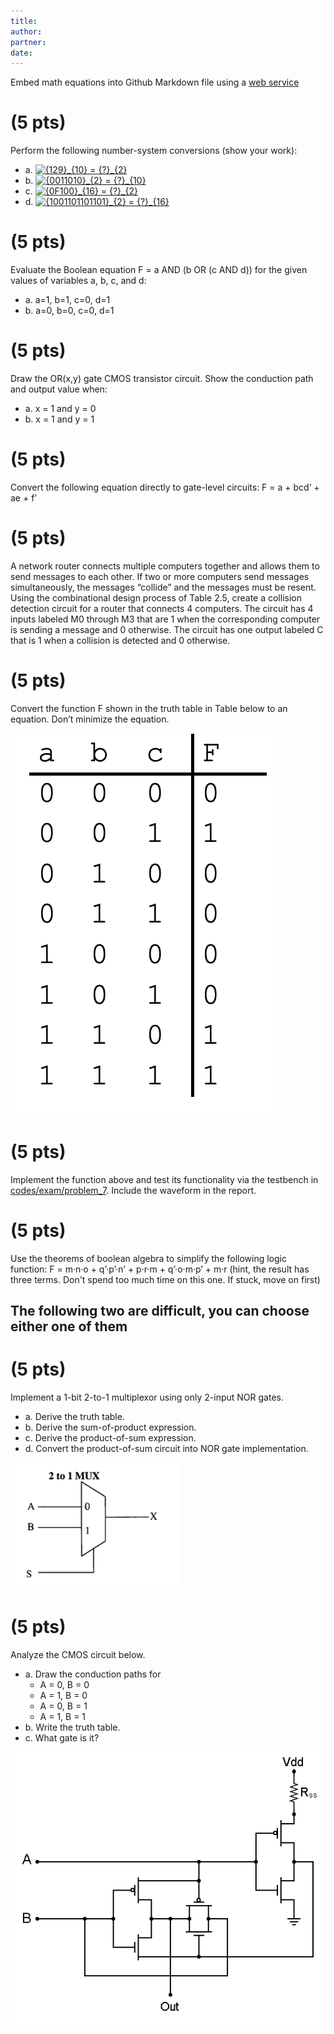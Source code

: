 ```yaml
---
title: 
author:
partner:
date:
---
```

Embed math equations into Github Markdown file using a [web service](https://www.codecogs.com/latex/eqneditor.php)

# (5 pts)
Perform the following number-system conversions (show your work):

- a. <a href="https://www.codecogs.com/eqnedit.php?latex={129}_{10}&space;=&space;{?}_{2}" target="_blank"><img src="https://latex.codecogs.com/gif.latex?{129}_{10}&space;=&space;{?}_{2}" title="{129}_{10} = {?}_{2}" /></a>  
- b. <a href="https://www.codecogs.com/eqnedit.php?latex={0011010}_{2}&space;=&space;{?}_{10}" target="_blank"><img src="https://latex.codecogs.com/gif.latex?{0011010}_{2}&space;=&space;{?}_{10}" title="{0011010}_{2} = {?}_{10}" /></a>  
- c. <a href="https://www.codecogs.com/eqnedit.php?latex={0F100}_{16}&space;=&space;{?}_{2}" target="_blank"><img src="https://latex.codecogs.com/gif.latex?{0F100}_{16}&space;=&space;{?}_{2}" title="{0F100}_{16} = {?}_{2}" /></a>  
- d. <a href="https://www.codecogs.com/eqnedit.php?latex={1001101101101}_{2}&space;=&space;{?}_{16}" target="_blank"><img src="https://latex.codecogs.com/gif.latex?{1001101101101}_{2}&space;=&space;{?}_{16}" title="{1001101101101}_{2} = {?}_{16}" /></a> 

# (5 pts)
Evaluate the Boolean equation F = a AND (b OR (c AND d)) for the given values
of variables a, b, c, and d:  

- a. a=1, b=1, c=0, d=1  
- b. a=0, b=0, c=0, d=1  

# (5 pts)
Draw the OR(x,y) gate CMOS transistor circuit. Show the conduction path and output
value when: 

- a. x = 1 and y = 0
- b. x = 1 and y = 1

# (5 pts)
Convert the following equation directly to gate-level circuits: F = a + bcd’ + ae + f’

# (5 pts)
A network router connects multiple computers together and allows them to send messages to each other. If two or more computers send messages simultaneously, the messages “collide” and the messages must be resent. Using the combinational design process of Table 2.5, create a collision detection circuit for a router that connects 4 computers. The circuit has 4 inputs labeled M0 through M3 that are 1 when the corresponding computer is sending a message and 0 otherwise. The circuit has one output labeled C that is 1 when a collision is detected and 0 otherwise.

# (5 pts)
Convert the function F shown in the truth table in Table below to an equation. Don’t minimize the equation.

![Truth table](figures/problem_6.png)

# (5 pts)
Implement the function above and test its functionality via the testbench in [codes/exam/problem_7](../../codes/exam/problem_7). Include the waveform in the report.

# (5 pts) 
Use the theorems of boolean algebra to simplify the following logic function: F = m·n·o + q’·p’·n’ + p·r·m + q’·o·m·p’ + m·r (hint, the result has three terms. Don't spend too much time on this one. If stuck, move on first)


## **The following two are difficult, you can choose either one of them**
# (5 pts)
Implement a 1-bit 2-to-1 multiplexor using only 2-input NOR gates.

- a. Derive the truth table.
- b. Derive the sum-of-product expression.
- c. Derive the product-of-sum expression.
- d. Convert the product-of-sum circuit into NOR gate implementation.

![1-bit 2-to-1 multiplexor](figures/problem_9.png)

# (5 pts)
Analyze the CMOS circuit below. 

- a. Draw the conduction paths for
    - A = 0, B = 0
    - A = 1, B = 0
    - A = 0, B = 1
    - A = 1, B = 1
- b. Write the truth table.
- c. What gate is it?

![Unknown gate](figures/problem_a.png)
